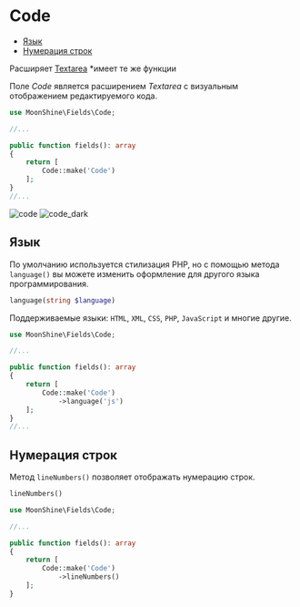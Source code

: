 # Code

- [Язык](#language)
- [Нумерация строк](#line-numbers)

Расширяет [Textarea](https://moonshine-laravel.com/docs/resource/fields/fields-textarea)
*имеет те же функции

Поле *Code* является расширением *Textarea* с визуальным отображением редактируемого кода.

```php
use MoonShine\Fields\Code;

//...

public function fields(): array
{
    return [
        Code::make('Code')
    ];
}
//...
```

![code](https://raw.githubusercontent.com/moonshine-software/doc/2.x/resources/screenshots/code.png)
![code_dark](https://raw.githubusercontent.com/moonshine-software/doc/2.x/resources/screenshots/code_dark.png)

<a name="language"></a>
## Язык

По умолчанию используется стилизация PHP, но с помощью метода `language()` вы можете изменить оформление для другого языка программирования.

```php
language(string $language)
```

Поддерживаемые языки: `HTML`, `XML`, `CSS`, `PHP`, `JavaScript` и многие другие.

```php
use MoonShine\Fields\Code;

//...

public function fields(): array
{
    return [
        Code::make('Code')
            ->language('js')
    ];
}
//...
```

<a name="line-numbering"></a>
## Нумерация строк

Метод `lineNumbers()` позволяет отображать нумерацию строк.

```php
lineNumbers()
```

```php
use MoonShine\Fields\Code;

//...

public function fields(): array
{
    return [
        Code::make('Code')
            ->lineNumbers()
    ];
}
```
